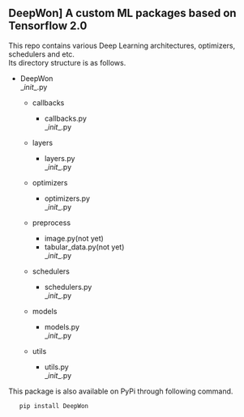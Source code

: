 DeepWon] A custom ML packages based on Tensorflow 2.0
-----------------------------------------------------

This repo contains various Deep Learning architectures, optimizers, schedulers and etc.   
Its directory structure is as follows.
* DeepWon  
    \__init__.py  
    
    * callbacks
        * callbacks.py  
        \__init__.py

    * layers
        * layers.py  
        \__init__.py
        
    * optimizers
        * optimizers.py  
        \__init__.py
        
    * preprocess
        * image.py(not yet)  
        * tabular_data.py(not yet)  
        \__init__.py
        
    * schedulers
        * schedulers.py  
        \__init__.py
        
    * models
        * models.py  
        \__init__.py
        
    * utils
        * utils.py  
        \__init__.py

This package is also available on PyPi through following command.  
```
   pip install DeepWon
```

